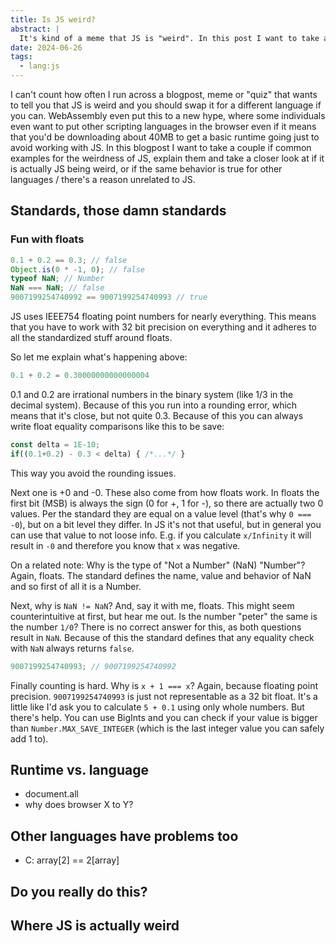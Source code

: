 ```yaml
---
title: Is JS weird?
abstract: |
  It's kind of a meme that JS is "weird". In this post I want to take a closer look at that.
date: 2024-06-26
tags:
  - lang:js
---
```


I can't count how often I run across a blogpost, meme or "quiz" that wants to tell you that JS is weird and you should swap it for a different language if you can.
WebAssembly even put this to a new hype, where some individuals even want to put other scripting languages in the browser even if it means that you'd be downloading about 40MB to get a basic runtime going just to avoid working with JS.
In this blogpost I want to take a couple if common examples for the weirdness of JS, explain them and take a closer look at if it is actually JS being weird, or if the same behavior is true for other languages / there's a reason unrelated to JS.

## Standards, those damn standards

### Fun with floats

```js
0.1 + 0.2 == 0.3; // false
Object.is(0 * -1, 0); // false
typeof NaN; // Number
NaN === NaN; // false
9007199254740992 == 9007199254740993 // true
```

JS uses IEEE754 floating point numbers for nearly everything. This means that you have to work with 32 bit precision on everything and it adheres to all the standardized stuff around floats.

So let me explain what's happening above:

```js
0.1 + 0.2 = 0.30000000000000004
```

0.1 and 0.2 are irrational numbers in the binary system (like 1/3 in the decimal system). Because of this you run into a rounding error, which means that it's close, but not quite 0.3. Because of this you can always write float equality comparisons like this to be save:

```js
const delta = 1E-10;
if((0.1+0.2) - 0.3 < delta) { /*...*/ }
```

This way you avoid the rounding issues.

Next one is +0 and -0. These also come from how floats work. In floats the first bit (MSB) is always the sign (0 for +, 1 for -), so there are actually two 0 values. Per the standard they are equal on a value level (that's why `0 === -0`), but on a bit level they differ. In JS it's not that useful, but in general you can use that value to not loose info. E.g. if you calculate `x/Infinity` it will result in `-0` and therefore you know that `x` was negative.

On a related note: Why is the type of "Not a Number" (NaN) "Number"? Again, floats. The standard defines the name, value and behavior of NaN and so first of all it is a Number.

Next, why is `NaN != NaN`? And, say it with me, floats. This might seem counterintuitive at first, but hear me out. Is the number "peter" the same is the number `1/0`? There is no correct answer for this, as both questions result in `NaN`. Because of this the standard defines that any equality check with `NaN` always returns `false`.

```js
9007199254740993; // 9007199254740992
```

Finally counting is hard. Why is `x + 1 === x`? Again, because floating point precision. `9007199254740993` is just not representable as a 32 bit float. It's a little like I'd ask you to calculate `5 + 0.1` using only whole numbers. But there's help. You can use BigInts and you can check if your value is bigger than `Number.MAX_SAVE_INTEGER` (which is the last integer value you can safely add 1 to).

## Runtime vs. language

- document.all
- why does browser X to Y?

## Other languages have problems too

- C: array[2] == 2[array]

## Do you really do this?

## Where JS is actually weird